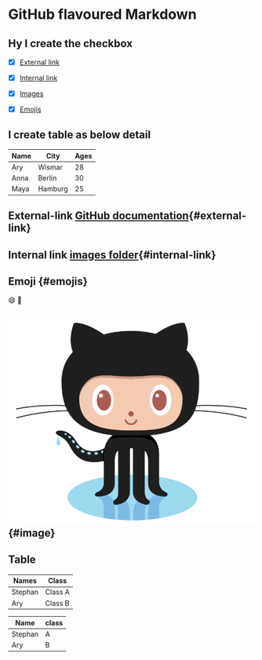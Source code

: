 # GitHub flavoured Markdown

## Hy I create the checkbox 

- [x] [External link](#external-link)
- [x] [Internal link](#internal-link)
- [x] [Images](#images)
- [x] [Emojis](#emojis)


## I create table as below detail 

| Name     | City     | Ages     |
| -------- | -------- | -------- |
| Ary      | Wismar   | 28       |
| Anna     | Berlin   | 30       |
| Maya     | Hamburg  | 25       |

## External-link [GitHub documentation](https://help.github.com/en){#external-link}

## Internal link [images folder](https://github.com/Aryanipuspitasari/authoring/blob/main/logo.png){#internal-link}

## Emoji {#emojis}

:smile:
:slightly_smiling_face:
  
## ![image](logo.png){#image}

## Table
<table>
  <thead>
    <tr>
      <th>Names</th>
      <th>Class</th>
    </tr>
  </thead>
  <tbody>
    <tr>
      <td>Stephan </td>
      <td>Class A</td>
    </tr>
    <tr>
      <td>Ary</td>
      <td>Class B</td>
    </tr>
  </tbody>
</table>

| Name     | class     | 
| -------- | --------  | 
| Stephan  | A         | 
| Ary      | B         | 

